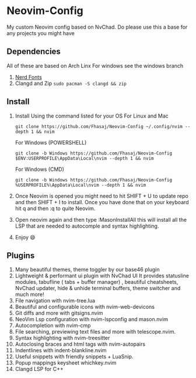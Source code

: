 # Neovim-Config
My custom Neovim config based on NvChad. Do please use this a base for any projects you might have

## Dependencies 
All of these are based on Arch Linx For windows see the windows branch
1. [Nerd Fonts](https://www.nerdfonts.com/font-downloads)
2. Clangd and Zip  `sudo pacman -S clangd && zip`

## Install 
1. Install Using the command listed for your OS
    For Linux and Mac

    `git clone https://github.com/Fhasaj/Neovim-Config ~/.config/nvim --depth 1 && nvim`

    For Windows (POWERSHELL)

    `git clone -b Windows https://github.com/Fhasaj/Neovim-Config $ENV:USERPROFILE\AppData\Local\nvim --depth 1 && nvim`

    For Windows (CMD)

    `git clone -b Windows https://github.com/Fhasaj/Neovim-Config %USERPROFILE%\AppData\Local\nvim --depth 1 && nvim`

2. Once Neovim is opened you might need to hit  SHIFT + U to update repo and then SHIFT + I to install. Once you have done that on your keyboard hit q and then :q to quite Neovim. 
3. Open neovim again and then type :MasonInstallAll this will install all the LSP that are needed to autocomple and syntax highlighting.
4. Enjoy 😄

## Plugins
1. Many beautiful themes, theme toggler by our base46 plugin
2. Lightweight & performant ui plugin with NvChad UI It provides statusline modules, tabufline ( tabs + buffer manager) , beautiful cheatsheets, NvChad updater, hide & unhide terminal buffers, theme switcher and much more!
3. File navigation with nvim-tree.lua
4. Beautiful and configurable icons with nvim-web-devicons
5.  Git diffs and more with gitsigns.nvim
6.  NeoVim Lsp configuration with nvim-lspconfig and mason.nvim
7.  Autocompletion with nvim-cmp
8.  File searching, previewing text files and more with telescope.nvim.
9.  Syntax highlighting with nvim-treesitter
10.  Autoclosing braces and html tags with nvim-autopairs
11. Indentlines with indent-blankline.nvim
12.  Useful snippets with friendly snippets + LuaSnip.
13. Popup mappings keysheet whichkey.nvim
14. Clangd LSP for C++
